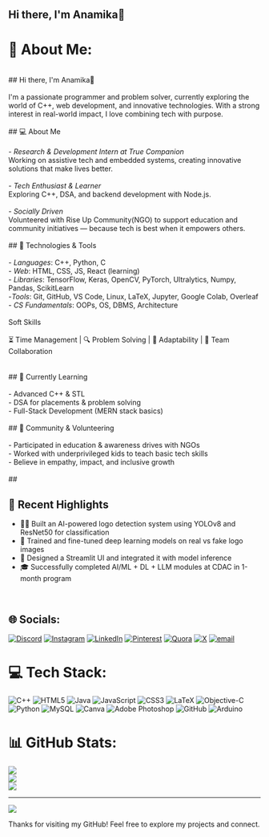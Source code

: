 
## Hi there, I'm Anamika👋

# 💫 About Me:
<br>## Hi there, I'm Anamika👋<br><br>I'm a passionate programmer and problem solver, currently exploring the world of C++, web development, and innovative technologies. With a strong interest in real-world impact, I love combining tech with purpose.<br><br>## 💻 About Me<br><br>- *Research & Development Intern at True Companion*  <br>  Working on assistive tech and embedded systems, creating innovative solutions that make lives better.<br><br>- *Tech Enthusiast & Learner*  <br>  Exploring C++, DSA, and backend development with Node.js.<br><br>- *Socially Driven*  <br>  Volunteered with Rise Up Community(NGO) to support education and community initiatives — because tech is best when it empowers others.<br><br>## 🔧 Technologies & Tools<br><br>- *Languages*: C++, Python, C<br>- *Web*: HTML, CSS, JS, React (learning)<br>-
*Libraries*: TensorFlow, Keras, OpenCV, PyTorch, Ultralytics, Numpy, Pandas, ScikitLearn<br>-*Tools*: Git, GitHub, VS Code, Linux, LaTeX, Jupyter, Google Colab, Overleaf<br>- *CS Fundamentals*: OOPs, OS, DBMS, Architecture<br><br>  Soft Skills<br>  <br>⏳ Time Management | 🔍 Problem Solving | 🔄 Adaptability | 🤝 Team Collaboration<br><br><br>## 🌱 Currently Learning<br><br>- Advanced C++ & STL<br>- DSA for placements & problem solving<br>- Full-Stack Development (MERN stack basics)<br><br>## 🤝 Community & Volunteering<br><br>- Participated in education & awareness drives with NGOs<br>- Worked with underprivileged kids to teach basic tech skills<br>- Believe in empathy, impact, and inclusive growth<br><br>##
<br> 
## 📌 Recent Highlights
- 👩‍💻 Built an AI-powered logo detection system using YOLOv8 and ResNet50 for classification  
- 🧪 Trained and fine-tuned deep learning models on real vs fake logo images  
- 📄 Designed a Streamlit UI and integrated it with model inference  
- 🎓 Successfully completed AI/ML + DL + LLM modules at CDAC in 1-month program
<br>


## 🌐 Socials:
[![Discord](https://img.shields.io/badge/Discord-%237289DA.svg?logo=discord&logoColor=white)](https://discord.gg/https://discord.com/channels/@me) [![Instagram](https://img.shields.io/badge/Instagram-%23E4405F.svg?logo=Instagram&logoColor=white)](https://instagram.com/ana_mikka22) [![LinkedIn](https://img.shields.io/badge/LinkedIn-%230077B5.svg?logo=linkedin&logoColor=white)](https://linkedin.com/in/anamika-pandey-ana) [![Pinterest](https://img.shields.io/badge/Pinterest-%23E60023.svg?logo=Pinterest&logoColor=white)](https://pinterest.com/anamikaP22) [![Quora](https://img.shields.io/badge/Quora-%23B92B27.svg?logo=Quora&logoColor=white)](https://quora.com/profile/Anamika-815) [![X](https://img.shields.io/badge/X-black.svg?logo=X&logoColor=white)](https://x.com/@Mikka0788) [![email](https://img.shields.io/badge/Email-D14836?logo=gmail&logoColor=white)](mailto:anamika221105@gmail.com) 

# 💻 Tech Stack:
![C++](https://img.shields.io/badge/c++-%2300599C.svg?style=for-the-badge&logo=c%2B%2B&logoColor=white) ![HTML5](https://img.shields.io/badge/html5-%23E34F26.svg?style=for-the-badge&logo=html5&logoColor=white) ![Java](https://img.shields.io/badge/java-%23ED8B00.svg?style=for-the-badge&logo=openjdk&logoColor=white) ![JavaScript](https://img.shields.io/badge/javascript-%23323330.svg?style=for-the-badge&logo=javascript&logoColor=%23F7DF1E) ![CSS3](https://img.shields.io/badge/css3-%231572B6.svg?style=for-the-badge&logo=css3&logoColor=white) ![LaTeX](https://img.shields.io/badge/latex-%23008080.svg?style=for-the-badge&logo=latex&logoColor=white) ![Objective-C](https://img.shields.io/badge/OBJECTIVE--C-%233A95E3.svg?style=for-the-badge&logo=apple&logoColor=white) ![Python](https://img.shields.io/badge/python-3670A0?style=for-the-badge&logo=python&logoColor=ffdd54) ![MySQL](https://img.shields.io/badge/mysql-4479A1.svg?style=for-the-badge&logo=mysql&logoColor=white) ![Canva](https://img.shields.io/badge/Canva-%2300C4CC.svg?style=for-the-badge&logo=Canva&logoColor=white) ![Adobe Photoshop](https://img.shields.io/badge/adobe%20photoshop-%2331A8FF.svg?style=for-the-badge&logo=adobe%20photoshop&logoColor=white) ![GitHub](https://img.shields.io/badge/github-%23121011.svg?style=for-the-badge&logo=github&logoColor=white) ![Arduino](https://img.shields.io/badge/-Arduino-00979D?style=for-the-badge&logo=Arduino&logoColor=white)
# 📊 GitHub Stats:
![](https://github-readme-stats.vercel.app/api?username=AnamikaPandey22&theme=aura_dark&hide_border=false&include_all_commits=false&count_private=false)<br/>
![](https://nirzak-streak-stats.vercel.app/?user=AnamikaPandey22&theme=aura_dark&hide_border=false)<br/>
![](https://github-readme-stats.vercel.app/api/top-langs/?username=AnamikaPandey22&theme=aura_dark&hide_border=false&include_all_commits=false&count_private=false&layout=compact)

---
[![](https://visitcount.itsvg.in/api?id=AnamikaPandey22&icon=0&color=0)](https://visitcount.itsvg.in)

<!-- Proudly created with GPRM ( https://gprm.itsvg.in ) -->

Thanks for visiting my GitHub! Feel free to explore my projects and connect.

